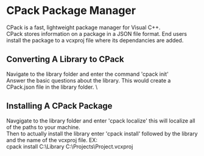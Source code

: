 # CPack Package Manager
CPack is a fast, lightweight package manager for Visual C++. \
CPack stores information on a package in a JSON file format. End users install the package to a vcxproj file where its dependancies are added.

## Converting A Library to CPack
Navigate to the library folder and enter the command 'cpack init' \
Answer the basic questions about the library. This would create a CPack.json file in the library folder. \

## Installing A CPack Package
Navgigate to the library folder and enter 'cpack localize' this will localize all of the paths to your machine. \
Then to actually install the library enter 'cpack install' followed by the library and the name of the vcxproj file. EX: \
cpack install C:\Library C:\Projects\Project.vcxproj
